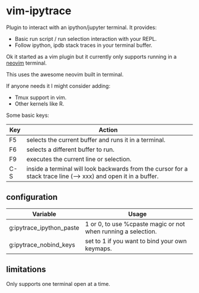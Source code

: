 # vim-ipytrace

Plugin to interact with an ipython/jupyter terminal.
It provides:

* Basic run script / run selection interaction with your REPL.
* Follow ipython, ipdb stack traces in your terminal buffer.

Ok it started as a vim plugin but it currently only supports
running in a [neovim](http://neovim.io) terminal.

This uses the awesome neovim built in terminal.

If anyone needs it I might consider adding:

* Tmux support in vim.
* Other kernels like R.

Some basic keys:

Key   | Action
---   | ------
F5  | selects the current buffer and runs it in a terminal.
F6  | selects a different buffer to run.
F9  | executes the current line or selection.
C-S | inside a terminal will look backwards from the cursor for a stack trace line (--> xxx) and open it in a buffer.

## configuration

Variable | Usage
-------- | ---
g:ipytrace_ipython_paste | 1 or 0, to use %cpaste magic or not when running a selection.
g:ipytrace_nobind_keys   | set to 1 if you want to bind your own keymaps.

## limitations

Only supports one terminal open at a time.
